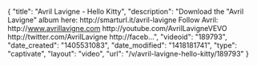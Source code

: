 {
    "title": "Avril Lavigne - Hello Kitty",
    "description": "Download the \"Avril Lavigne\" album here: http:\/\/smarturl.it\/avril-lavigne Follow Avril: http:\/\/www.avrillavigne.com http:\/\/youtube.com\/AvrilLavigneVEVO http:\/\/twitter.com\/AvrilLavigne http:\/\/faceb...",
    "videoid": "189793",
    "date_created": "1405531083",
    "date_modified": "1418181741",
    "type": "captivate",
    "layout": "video",
    "url": "\/v\/avril-lavigne-hello-kitty\/189793"
}